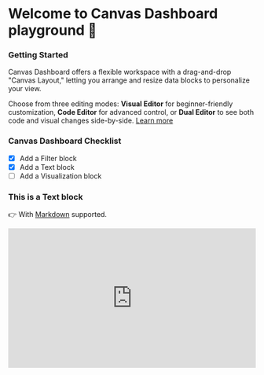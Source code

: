   #  Welcome to Canvas Dashboard playground 🚀

<div class="flex space-x-6">
  <div class="flex-1">

###  Getting Started

Canvas Dashboard offers a flexible workspace with a drag-and-drop "Canvas Layout," letting you arrange and resize data blocks to personalize your view.

Choose from three editing modes: **Visual Editor** for beginner-friendly customization, **Code Editor** for advanced control, or **Dual Editor** to see both code and visual changes side-by-side. [Learn more](https://docs.holistics.io/as-code/canvas-dashboard)

###  Canvas Dashboard Checklist

- [x] Add a Filter block
- [x] Add a Text block
- [ ] Add a Visualization block

###  This is a Text block

👉 With [Markdown](https://www.markdownguide.org/) supported.
  </div>

  <div class="flex-1">
    <div class="wistia_responsive_padding" style="padding:56.25% 0 0 0;position:relative;">
      <div class="wistia_responsive_wrapper" style="height:100%;left:0;position:absolute;top:0;width:100%;">
        <iframe src="https://fast.wistia.net/embed/iframe/tq88si3c3b?seo=true&videoFoam=true" title="Holistics Canvas Dashboard Video" allow="autoplay; fullscreen" allowtransparency="true" frameborder="0" scrolling="no" class="wistia_embed" name="wistia_embed" msallowfullscreen width="100%" height="100%">
        </iframe>
      </div>
    </div>
    <script src="https://fast.wistia.net/assets/external/E-v1.js" async></script>
  </div>
</div>